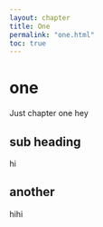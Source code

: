```yaml
---
layout: chapter
title: One
permalink: "one.html"
toc: true
---
```


# one

Just chapter one hey

## sub heading

hi

## another

hihi
